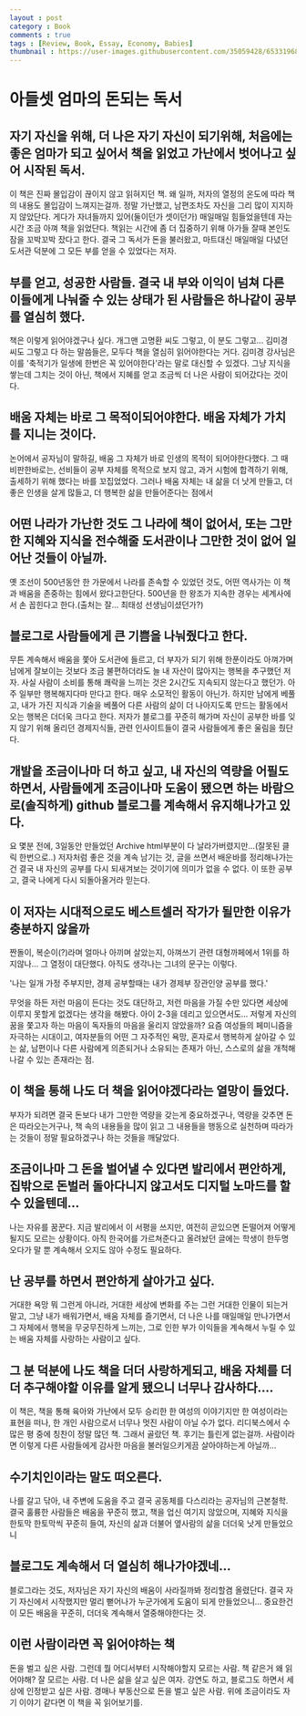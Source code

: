 ```yaml
---
layout : post
category : Book
comments : true
tags : [Review, Book, Essay, Economy, Babies]
thumbnail : https://user-images.githubusercontent.com/35059428/65331968-5c60ea00-dbf0-11e9-8fcf-d6a43d96bd84.png
---
```


# 아들셋 엄마의 돈되는 독서

## 자기 자신을 위해, 더 나은 자기 자신이 되기위해, 처음에는 좋은 엄마가 되고 싶어서 책을 읽었고 가난에서 벗어나고 싶어 시작된 독서.
이 책은 진짜 몰입감이 끊이지 않고 읽혀지던 책.
왜 일까, 저자의 열정의 온도에 따라 책의 내용도 몰입감이 느껴지는걸까.
정말 가난했고, 남편조차도 자신을 그리 많이 지지하지 않았단다. 
게다가 자녀들까지 있어(둘이던가 셋이던가) 매일매일 힘들었을텐데
자는 시간 조금 아껴 책을 읽었단다.
책읽는 시간에 좀 더 집중하기 위해 아가들 잘때 본인도 잠을 꼬박꼬박 잤다고 한다.
결국 그 독서가 돈을 불러왔고, 마트대신 매일매일 다녔던 도서관 덕분에
그 모든 부를 얻을 수 있었다는 저자.

## 부를 얻고, 성공한 사람들. 결국 내 부와 이익이 넘쳐 다른 이들에게 나눠줄 수 있는 상태가 된 사람들은 하나같이 공부를 열심히 했다.
책은 이렇게 읽어야겠구나 싶다.
개그맨 고명환 씨도 그렇고, 이 분도 그렇고... 김미경 씨도 그렇고 다 하는 말씀들은, 모두다 책을 열심히 읽어야한다는 거다.
김미경 강사님은 이를 '축적기가 일생에 한번은 꼭 있어야한다'라는 말로 대신할 수 있겠다.
그냥 지식을 쌓는데 그치는 것이 아닌, 책에서 지혜를 얻고 조금씩 더 나은 사람이 되어갔다는 것이다.

## 배움 자체는 바로 그 목적이되어야한다. 배움 자체가 가치를 지니는 것이다.
논어에서 공자님이 말하길, 배움 그 자체가 바로 인생의 목적이 되어야한다했다. 그 때 비판한바로는, 선비들이 공부 자체를 목적으로 보지 않고, 과거 시험에 합격하기 위해,
출세하기 위해 했다는 바를 꼬집었었다.
그러나 배움 자체는 내 삶을 더 낫게 만들고, 더 좋은 인생을 살게 많들고, 더 행복한 삶을 만들어준다는 점에서

## 어떤 나라가 가난한 것도 그 나라에 책이 없어서, 또는 그만한 지혜와 지식을 전수해줄 도서관이나 그만한 것이 없어 일어난 것들이 아닐까.
옛 조선이 500년동안 한 가문에서 나라를 존속할 수 있었던 것도, 어떤 역사가는 이 책과 배움을 존중하는 힘에서 왔다고한단다.
500년을 한 왕조가 지속한 경우는 세계사에서 손 꼽힌다고 한다.(출처는 잘... 최태성 선생님이셨던가?)

## 블로그로 사람들에게 큰 기쁨을 나눠줬다고 한다.
무튼 계속해서 배움을 쫓아 도서관에 들르고, 더 부자가 되기 위해 한푼이라도 아껴가며 
남에게 잘보이는 것보다 조금 불편하더라도 늘 내 자산이 많아지는 행복을 추구했던 저자.
사실 사람이 소비를 통해 쾌락을 느끼는 것은 2시간도 지속되지 않는다고 했던가.
아주 일부만 행복해지다마 만다고 한다. 매우 소모적인 활동이 아닌가.
하지만 남에게 베풀고, 내가 가진 지식과 기술을 베풀어 다른 사람의 삶이 더 나아지도록 만드는 활동에서 오는 행복은 
더더욱 크다고 한다.
저자가 블로그를 꾸준히 해가며 자신이 공부한 바를 잊지 않기 위해 올리던 경제지식들, 관련 인사이트들이 결국 사람들에게 좋은 울림을 줬단다. 

## 개발을 조금이나마 더 하고 싶고, 내 자신의 역량을 어필도 하면서, 사람들에게 조금이나마 도움이 됐으면 하는 바람으로(솔직하게) github 블로그를 계속해서 유지해나가고 있다.
요 몇분 전에, 3일동안 만들었던 Archive html부분이 다 날라가버렸지만...(잘못된 클릭 한번으로..)
저자처럼 좋은 것을 계속 남기는 것, 글을 쓰면서 배운바를 정리해나가는 건 결국 내 자신의 공부를 다시 되새겨보는 것이기에
의미가 없을 수 없다.
이 또한 공부고, 결국 나에게 다시 되돌아올거라 믿는다.

## 이 저자는 시대적으로도 베스트셀러 작가가 될만한 이유가 충분하지 않을까
짠돌이, 복순이(?)라며 얼마나 아끼며 살았는지, 아껴쓰기 관련 대형까페에서 1위를 하지않나...
그 열정이 대단했다.
아직도 생각나는 그녀의 문구는 이렇다.

'나는 일개 가정 주부지만, 경제 공부할때는 내가 경제부 장관인양 공부를 했다.'

무엇을 하든 저런 마음이 든다는 것도 대단하고, 저런 마음을 가질 수만 있다면 세상에 이루지 못할게 없겠다는 생각을 해봤다.
아이 2-3을 데리고 있으면서도... 저렇게 자신의 꿈을 쫓고자 하는 마음이
독자들의 마음을 울리지 않았을까?
요즘 여성들의 페미니즘을 자극하는 시대이고, 여자분들의 어떤 그 자주적인 욕망, 혼자로서 행복하게 살아갈 수 있는 삶, 남편이나 다른 사람에게 의존되거나 소유되는 존재가 아닌, 스스로의 삶을 개척해나갈 수 있는 존재라는 점.

## 이 책을 통해 나도 더 책을 읽어야겠다라는 열망이 들었다.
부자가 되려면 결국 돈보다 내가 그만한 역량을 갖는게 중요하겠구나, 역량을 갖추면 돈은 따라오는거구나, 책 속의 내용들을 많이 읽고
그 내용들을 행동으로 실천하며 따라가는 것들이 정말 필요하겠구나 하는 것들을 깨달았다.

## 조금이나마 그 돈을 벌어낼 수 있다면 발리에서 편안하게, 집밖으로 돈벌러 돌아다니지 않고서도 디지털 노마드를 할 수 있을텐데...
나는 자유를 꿈꾼다.
지금 발리에서 이 서평을 쓰지만,
여전히 곧있으면 돈떨어져 어떻게 될지도 모르는 상황이다.
아직 한국어를 가르쳐준다고 올려놨던 글에는 학생이 한두명 오다가 말 뿐
계속해서 오지도 않아 수정도 필요하다.

## 난 공부를 하면서 편안하게 살아가고 싶다.
거대한 욕망 뭐 그런게 아니라, 거대한 세상에 변화를 주는 그런 거대한 인물이 되는거 말고,
그냥 내가 배워가면서, 배움 자체를 즐기면서, 더 나은 나를 매일매일 만나가면서
그 자체에서 행복을 무궁무진하게 느끼는, 그로 인한 부가 이익들을 계속해서 누릴 수 있는
배움 자체를 사랑하는 사람이고 싶다.

## 그 분 덕분에 나도 책을 더더 사랑하게되고, 배움 자체를 더더 추구해야할 이유를 알게 됐으니 너무나 감사하다....
이 책은, 책을 통해 육아와 가난에서 모두 승리한 한 여성의 이야기지만
한 여성이라는 표현을 떠나, 한 개인 사람으로서 너무나 멋진 사람이 아닐 수가 없다.
리디북스에서 수많은 평 중에 칭찬이 정말 많던 책.
그래서 골랐던 책. 후기는 틀린게 없는걸까.
사람이라면 이렇게 다른 사람들에게 감사한 마음을 불러일으키게끔 살아야하는게 아닐까...

## 수기치인이라는 말도 떠오른다.
나를 갈고 닦아, 내 주변에 도움을 주고 결국 공동체를 다스리라는 공자님의 근본철학.
결국 훌륭한 사람들은 배움을 꾸준히 했고, 책을 업신 여기지 않았으며,
지혜와 지식을 한토막 한토막씩 꾸준히 들여, 자신의 삶과 더불어 옆사람의 삶을 더더욱 낫게 만들었으니

## 블로그도 계속해서 더 열심히 해나가야겠네...
블로그라는 것도, 저자님은 자기 자신의 배움이 사라질까봐 정리할겸 올렸단다. 결국 자기 자신에서 시작했지만
멀리 뻗어나가 누군가에게 도움이 되게 만들었으니...
중요한건 이 모든 배움을 꾸준히, 더더욱 계속해서 열중해야한다는 것.

## 이런 사람이라면 꼭 읽어야하는 책
돈을 벌고 싶은 사람. 그런데 뭘 어디서부터 시작해야할지 모르는 사람.
책 같은거 왜 읽어야해? 잘 모르는 사람. 더 나은 삶을 살고 싶은 여자.
강연도 하고, 블로그도 하면서 세상에 인정받고 싶은 사람.
경매나 부동산으로 돈을 벌고 싶은 사람. 위에 조금이라도 자기 이야기 같다면
이 책을 꼭 읽어보기를.

